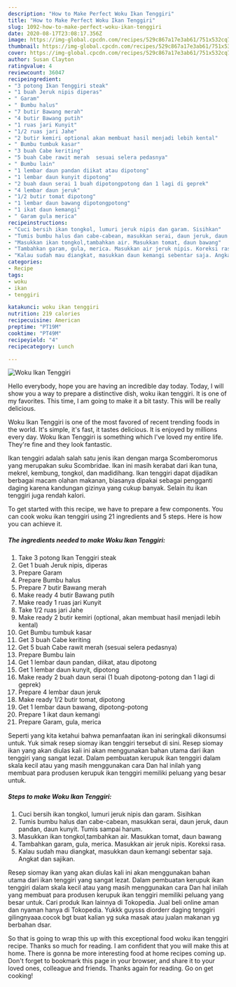 ```yaml
---
description: "How to Make Perfect Woku Ikan Tenggiri"
title: "How to Make Perfect Woku Ikan Tenggiri"
slug: 1092-how-to-make-perfect-woku-ikan-tenggiri
date: 2020-08-17T23:08:17.356Z
image: https://img-global.cpcdn.com/recipes/529c867a17e3ab61/751x532cq70/woku-ikan-tenggiri-foto-resep-utama.jpg
thumbnail: https://img-global.cpcdn.com/recipes/529c867a17e3ab61/751x532cq70/woku-ikan-tenggiri-foto-resep-utama.jpg
cover: https://img-global.cpcdn.com/recipes/529c867a17e3ab61/751x532cq70/woku-ikan-tenggiri-foto-resep-utama.jpg
author: Susan Clayton
ratingvalue: 4
reviewcount: 36047
recipeingredient:
- "3 potong Ikan Tenggiri steak"
- "1 buah Jeruk nipis diperas"
- " Garam"
- " Bumbu halus"
- "7 butir Bawang merah"
- "4 butir Bawang putih"
- "1 ruas jari Kunyit"
- "1/2 ruas jari Jahe"
- "2 butir kemiri optional akan membuat hasil menjadi lebih kental"
- " Bumbu tumbuk kasar"
- "3 buah Cabe keriting"
- "5 buah Cabe rawit merah  sesuai selera pedasnya"
- " Bumbu lain"
- "1 lembar daun pandan diikat atau dipotong"
- "1 lembar daun kunyit dipotong"
- "2 buah daun serai 1 buah dipotongpotong dan 1 lagi di geprek"
- "4 lembar daun jeruk"
- "1/2 butir tomat dipotong"
- "1 lembar daun bawang dipotongpotong"
- "1 ikat daun kemangi"
- " Garam gula merica"
recipeinstructions:
- "Cuci bersih ikan tongkol, lumuri jeruk nipis dan garam. Sisihkan"
- "Tumis bumbu halus dan cabe-cabean, masukkan serai, daun jeruk, daun pandan, daun kunyit. Tumis sampai harum."
- "Masukkan ikan tongkol,tambahkan air. Masukkan tomat, daun bawang"
- "Tambahkan garam, gula, merica. Masukkan air jeruk nipis. Koreksi rasa."
- "Kalau sudah mau diangkat, masukkan daun kemangi sebentar saja. Angkat dan sajikan."
categories:
- Recipe
tags:
- woku
- ikan
- tenggiri

katakunci: woku ikan tenggiri 
nutrition: 219 calories
recipecuisine: American
preptime: "PT19M"
cooktime: "PT49M"
recipeyield: "4"
recipecategory: Lunch

---
```



![Woku Ikan Tenggiri](https://img-global.cpcdn.com/recipes/529c867a17e3ab61/751x532cq70/woku-ikan-tenggiri-foto-resep-utama.jpg)

Hello everybody, hope you are having an incredible day today. Today, I will show you a way to prepare a distinctive dish, woku ikan tenggiri. It is one of my favorites. This time, I am going to make it a bit tasty. This will be really delicious.

Woku Ikan Tenggiri is one of the most favored of recent trending foods in the world. It's simple, it's fast, it tastes delicious. It is enjoyed by millions every day. Woku Ikan Tenggiri is something which I've loved my entire life. They're fine and they look fantastic.

Ikan tenggiri adalah salah satu jenis ikan dengan marga Scomberomorus yang merupakan suku Scombridae. Ikan ini masih kerabat dari ikan tuna, mekrel, kembung, tongkol, dan madidihang. Ikan tenggiri dapat dijadikan berbagai macam olahan makanan, biasanya dipakai sebagai pengganti daging karena kandungan gizinya yang cukup banyak. Selain itu ikan tenggiri juga rendah kalori.


To get started with this recipe, we have to prepare a few components. You can cook woku ikan tenggiri using 21 ingredients and 5 steps. Here is how you can achieve it.

<!--inarticleads1-->

##### The ingredients needed to make Woku Ikan Tenggiri:

1. Take 3 potong Ikan Tenggiri steak
1. Get 1 buah Jeruk nipis, diperas
1. Prepare  Garam
1. Prepare  Bumbu halus
1. Prepare 7 butir Bawang merah
1. Make ready 4 butir Bawang putih
1. Make ready 1 ruas jari Kunyit
1. Take 1/2 ruas jari Jahe
1. Make ready 2 butir kemiri (optional, akan membuat hasil menjadi lebih kental)
1. Get  Bumbu tumbuk kasar
1. Get 3 buah Cabe keriting
1. Get 5 buah Cabe rawit merah  (sesuai selera pedasnya)
1. Prepare  Bumbu lain
1. Get 1 lembar daun pandan, diikat, atau dipotong
1. Get 1 lembar daun kunyit, dipotong
1. Make ready 2 buah daun serai (1 buah dipotong-potong dan 1 lagi di geprek)
1. Prepare 4 lembar daun jeruk
1. Make ready 1/2 butir tomat, dipotong
1. Get 1 lembar daun bawang, dipotong-potong
1. Prepare 1 ikat daun kemangi
1. Prepare  Garam, gula, merica


Seperti yang kita ketahui bahwa pemanfaatan ikan ini seringkali dikonsumsi untuk. Yuk simak resep siomay ikan tenggiri tersebut di sini. Resep siomay ikan yang akan diulas kali ini akan menggunakan bahan utama dari ikan tenggiri yang sangat lezat. Dalam pembuatan kerupuk ikan tenggiri dalam skala kecil atau yang masih menggunakan cara Dan hal inilah yang membuat para produsen kerupuk ikan tenggiri memiliki peluang yang besar untuk. 

<!--inarticleads2-->

##### Steps to make Woku Ikan Tenggiri:

1. Cuci bersih ikan tongkol, lumuri jeruk nipis dan garam. Sisihkan
1. Tumis bumbu halus dan cabe-cabean, masukkan serai, daun jeruk, daun pandan, daun kunyit. Tumis sampai harum.
1. Masukkan ikan tongkol,tambahkan air. Masukkan tomat, daun bawang
1. Tambahkan garam, gula, merica. Masukkan air jeruk nipis. Koreksi rasa.
1. Kalau sudah mau diangkat, masukkan daun kemangi sebentar saja. Angkat dan sajikan.


Resep siomay ikan yang akan diulas kali ini akan menggunakan bahan utama dari ikan tenggiri yang sangat lezat. Dalam pembuatan kerupuk ikan tenggiri dalam skala kecil atau yang masih menggunakan cara Dan hal inilah yang membuat para produsen kerupuk ikan tenggiri memiliki peluang yang besar untuk. Cari produk Ikan lainnya di Tokopedia. Jual beli online aman dan nyaman hanya di Tokopedia. Yukkk guysss diorderr daging tenggiri gilingnyaaa.cocok bgt buat kalian yg suka masak atau jualan makanan yg berbahan dsar. 

So that is going to wrap this up with this exceptional food woku ikan tenggiri recipe. Thanks so much for reading. I am confident that you will make this at home. There is gonna be more interesting food at home recipes coming up. Don't forget to bookmark this page in your browser, and share it to your loved ones, colleague and friends. Thanks again for reading. Go on get cooking!
